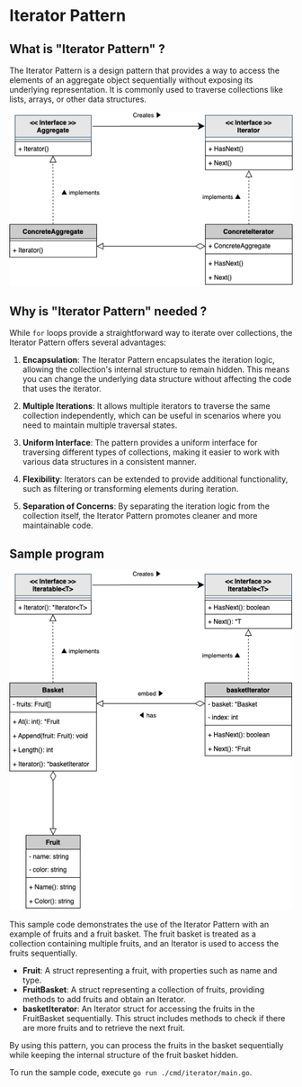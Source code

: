 # Iterator Pattern

## What is "Iterator Pattern" ?

The Iterator Pattern is a design pattern that provides a way to access the elements of an aggregate object sequentially without exposing its underlying representation. It is commonly used to traverse collections like lists, arrays, or other data structures.

![Class diagram](./assets/class-diagram.drawio.png)

## Why is "Iterator Pattern" needed ?

While `for` loops provide a straightforward way to iterate over collections, the Iterator Pattern offers several advantages:

1. **Encapsulation**: The Iterator Pattern encapsulates the iteration logic, allowing the collection's internal structure to remain hidden. This means you can change the underlying data structure without affecting the code that uses the iterator.

2. **Multiple Iterations**: It allows multiple iterators to traverse the same collection independently, which can be useful in scenarios where you need to maintain multiple traversal states.

3. **Uniform Interface**: The pattern provides a uniform interface for traversing different types of collections, making it easier to work with various data structures in a consistent manner.

4. **Flexibility**: Iterators can be extended to provide additional functionality, such as filtering or transforming elements during iteration.

5. **Separation of Concerns**: By separating the iteration logic from the collection itself, the Iterator Pattern promotes cleaner and more maintainable code.

## Sample program

![Sample program diagram](./assets/sample-program.drawio.png)

This sample code demonstrates the use of the Iterator Pattern with an example of fruits and a fruit basket. The fruit basket is treated as a collection containing multiple fruits, and an Iterator is used to access the fruits sequentially.

- **Fruit**: A struct representing a fruit, with properties such as name and type.
- **FruitBasket**: A struct representing a collection of fruits, providing methods to add fruits and obtain an Iterator.
- **basketIterator**: An Iterator struct for accessing the fruits in the FruitBasket sequentially. This struct includes methods to check if there are more fruits and to retrieve the next fruit.

By using this pattern, you can process the fruits in the basket sequentially while keeping the internal structure of the fruit basket hidden.

To run the sample code, execute `go run ./cmd/iterator/main.go`.
